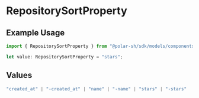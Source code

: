 # RepositorySortProperty

## Example Usage

```typescript
import { RepositorySortProperty } from "@polar-sh/sdk/models/components";

let value: RepositorySortProperty = "stars";
```

## Values

```typescript
"created_at" | "-created_at" | "name" | "-name" | "stars" | "-stars"
```